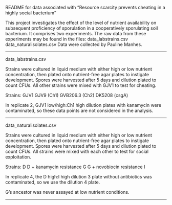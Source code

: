 README for data associated with “Resource scarcity prevents cheating in a highly social bacterium”

This project investigates the effect of the level of nutrient availability on subsequent proficiency of sporulation in a cooperatively sporulating soil bacterium. It comprises two experiments. The raw data from these experiments may be found in the files:
data_labstrains.csv
data_naturalisolates.csv
Data were collected by Pauline Manhes.

---------
data_labstrains.csv

Strains were cultured in liquid medium with either high or low nutrient concentration, then plated onto nutrient-free agar plates to instigate development. Spores were harvested after 5 days and dilution plated to count CFUs. All other strains were mixed with GJV1 to test for cheating.

Strains:
GJV1
GJV9 (Ch1)
GVB206.3 (Ch2)
DK5208 (csgA)

In replicate 2, GJV1 low/high:Ch1 high dilution plates with kanamycin were contaminated, so these data points are not considered in the analysis.

---------
data_naturalisolates.csv

Strains were cultured in liquid medium with either high or low nutrient concentration, then plated onto nutrient-free agar plates to instigate development. Spores were harvested after 5 days and dilution plated to count CFUs. All strains were mixed with each other to test for social exploitation.

Strains:
D
D + kanamycin resistance
G
G + novobiocin resistance
I

In replicate 4, the D high:I high dilution 3 plate without antibiotics was contaminated, so we use the dilution 4 plate.

G’s ancestor was never assayed at low nutrient conditions.

---------
